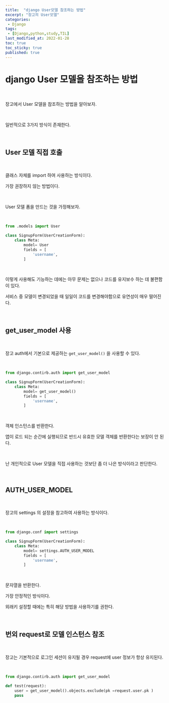 ```yaml
---
title:  "django User모델 참조하는 방법"
excerpt: "장고의 User모델"
categories:
 - Django
tags:
 - [Django,python,study,TIL]
last_modified_at: 2022-01-28
toc: true
toc_sticky: true
published: true
---
```


# django User 모델을 참조하는 방법

<br>

장고에서 User 모델을 참조하는 방법을 알아보자.

<br>

일반적으로 3가지 방식이 존재한다.

<br>

## User 모델 직접 호출

<br>



클래스 자체를 import 하여 사용하는 방식이다.

가장 권장하지 않는 방법이다.

<br>

User 모델 폼을 만드는 것을 가정해보자.

<br>

```python
from .models import User

class SignupForm(UserCreationForm):
    class Meta:
        model= User
        fields = [
            'username',        
        ]

```

<br>

이렇게 사용해도 기능하는 데에는 아무 문제는 없으나 코드를 유지보수 하는 데 불편함이 있다.

서비스 중 모델이 변경되었을 때 일일이 코드를 변경해야함으로 유연성이 매우 떨어진다.


<br>


## get_user_model 사용


<br>


장고 auth에서 기본으로 제공하는 `get_user_model()` 을 사용할 수 있다.


<br>


 ```python
 from django.contirb.auth import get_user_model
 
 class SignupForm(UserCreationForm):
     class Meta:
         model= get_user_model()
         fields = [
             'username',        
         ]
 
 ```

<br>

객체 인스턴스를 반환한다. 

앱이 로드 되는 순간에 실행되므로 반드시 유효한 모델 객체를 반환한다는 보장이 안 된다.

<br>

난 개인적으로 User 모델을 직접 사용하는 것보단 좀 더 나은 방식이라고 판단한다.

<br>

## AUTH_USER_MODEL


<br>


장고의 settings 의 설정을 참고하여 사용하는 방식이다.

<br>

```python
from django.conf import settings

class SignupForm(UserCreationForm):
    class Meta:
        model= settings.AUTH_USER_MODEL
        fields = [
            'username',        
        ]

```

<br>

문자열을 반환한다.

가장 안정적인 방식이다.

외래키 설정할 때에는 특히 해당 방법을 사용하기를 권한다.

<br>

## 번외 request로 모델 인스턴스 참조


<br>


장고는 기본적으로 로그인 세션이 유지될 경우 request에 user 정보가 항상 유지된다.

<br>

```python
from django.contirb.auth import get_user_model

def test(request):
    user = get_user_model().objects.exclude(pk =request.user.pk )
    pass
```

<br>

